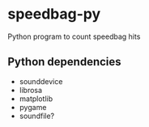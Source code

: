 # speedbag-py

Python program to count speedbag hits 

## Python dependencies
- sounddevice
- librosa
- matplotlib
- pygame
- soundfile?
